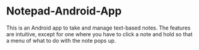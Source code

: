 # Notepad-Android-App
This is an Android app to take and manage text-based notes. The features are intuitive, except for one where you have to click a note and hold so that a menu of what to do with the note pops up.
